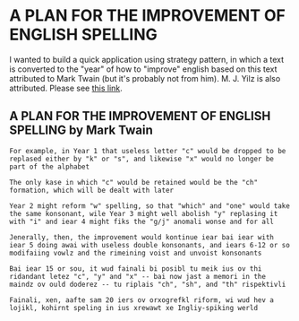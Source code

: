 # A PLAN FOR THE IMPROVEMENT OF ENGLISH SPELLING

I wanted to build a quick application using strategy pattern, in which a text is converted to the "year" of how to "improve" english based on this text attributed to Mark Twain (but it's probably not from him). M. J. Yilz is also attributed. Please see [this link](https://guidetogrammar.org/grammar/twain.htm).

## A PLAN FOR THE IMPROVEMENT OF ENGLISH SPELLING by Mark Twain

```
For example, in Year 1 that useless letter "c" would be dropped to be replased either by "k" or "s", and likewise "x" would no longer be part of the alphabet

The only kase in which "c" would be retained would be the "ch" formation, which will be dealt with later

Year 2 might reform "w" spelling, so that "which" and "one" would take the same konsonant, wile Year 3 might well abolish "y" replasing it with "i" and iear 4 might fiks the "g/j" anomali wonse and for all

Jenerally, then, the improvement would kontinue iear bai iear with iear 5 doing awai with useless double konsonants, and iears 6-12 or so modifaiing vowlz and the rimeining voist and unvoist konsonants

Bai iear 15 or sou, it wud fainali bi posibl tu meik ius ov thi ridandant letez "c", "y" and "x" -- bai now jast a memori in the maindz ov ould doderez -- tu riplais "ch", "sh", and "th" rispektivli

Fainali, xen, aafte sam 20 iers ov orxogrefkl riform, wi wud hev a lojikl, kohirnt speling in ius xrewawt xe Ingliy-spiking werld
```
